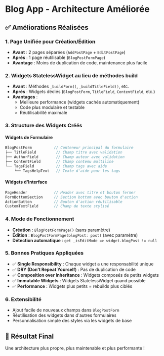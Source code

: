 # Blog App - Architecture Améliorée

## ✅ Améliorations Réalisées

### 1. **Page Unifiée pour Création/Édition**
- **Avant** : 2 pages séparées (`AddPostPage` + `EditPostPage`)
- **Après** : 1 page réutilisable (`BlogPostFormPage`)
- **Avantage** : Moins de duplication de code, maintenance plus facile

### 2. **Widgets StatelessWidget au lieu de méthodes build**
- **Avant** : Méthodes `_buildForm()`, `_buildTitleField()`, etc.
- **Après** : Widgets dédiés (`BlogPostForm`, `TitleField`, `ContentField`, etc.)
- **Avantages** :
  - Meilleure performance (widgets cachés automatiquement)
  - Code plus modulaire et testable
  - Réutilisabilité maximale

### 3. **Structure des Widgets Créés**

#### **Widgets de Formulaire**
```dart
BlogPostForm          // Conteneur principal du formulaire
├── TitleField         // Champ titre avec validation
├── AuthorField        // Champ auteur avec validation
├── ContentField       // Champ contenu multiline
└── TagsField          // Champ tags avec aide
    └── TagsHelpText   // Texte d'aide pour les tags
```

#### **Widgets d'Interface**
```dart
PageHeader            // Header avec titre et bouton fermer
FormBottomSection     // Section bottom avec bouton d'action
ActionButton          // Bouton d'action réutilisable
CustomTextField       // Champ de texte stylisé
```

### 4. **Mode de Fonctionnement**
- **Création** : `BlogPostFormPage()` (sans paramètre)
- **Édition** : `BlogPostFormPage(blogPost: post)` (avec paramètre)
- **Détection automatique** : `get _isEditMode => widget.blogPost != null`

### 5. **Bonnes Pratiques Appliquées**
- ✅ **Single Responsibility** : Chaque widget a une responsabilité unique
- ✅ **DRY (Don't Repeat Yourself)** : Pas de duplication de code
- ✅ **Composition over Inheritance** : Widgets composés de petits widgets
- ✅ **Immutable Widgets** : Widgets StatelessWidget quand possible
- ✅ **Performance** : Widgets plus petits = rebuilds plus ciblés

### 6. **Extensibilité**
- Ajout facile de nouveaux champs dans `BlogPostForm`
- Réutilisation des widgets dans d'autres formulaires
- Personnalisation simple des styles via les widgets de base

## 🎯 Résultat Final
Une architecture plus propre, plus maintenable et plus performante !
